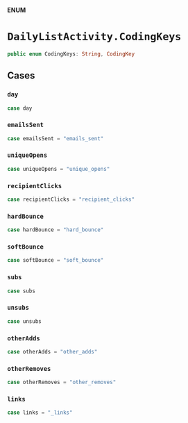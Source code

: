**ENUM**

# `DailyListActivity.CodingKeys`

```swift
public enum CodingKeys: String, CodingKey
```

## Cases
### `day`

```swift
case day
```

### `emailsSent`

```swift
case emailsSent = "emails_sent"
```

### `uniqueOpens`

```swift
case uniqueOpens = "unique_opens"
```

### `recipientClicks`

```swift
case recipientClicks = "recipient_clicks"
```

### `hardBounce`

```swift
case hardBounce = "hard_bounce"
```

### `softBounce`

```swift
case softBounce = "soft_bounce"
```

### `subs`

```swift
case subs
```

### `unsubs`

```swift
case unsubs
```

### `otherAdds`

```swift
case otherAdds = "other_adds"
```

### `otherRemoves`

```swift
case otherRemoves = "other_removes"
```

### `links`

```swift
case links = "_links"
```

